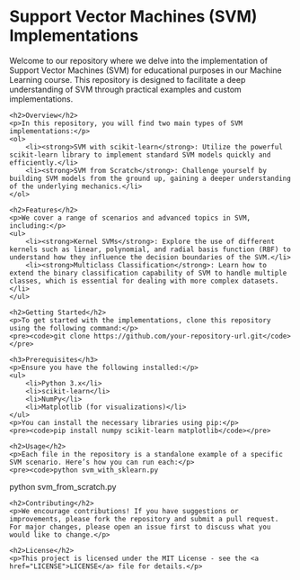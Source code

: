 <!DOCTYPE html>
<html lang="en">
<head>
    <meta charset="UTF-8">
    <meta name="viewport" content="width=device-width, initial-scale=1.0">
    <title>Support Vector Machines (SVM) Implementations</title>
</head>
<body>
    <h1>Support Vector Machines (SVM) Implementations</h1>
    <p>Welcome to our repository where we delve into the implementation of Support Vector Machines (SVM) for educational purposes in our Machine Learning course. This repository is designed to facilitate a deep understanding of SVM through practical examples and custom implementations.</p>

    <h2>Overview</h2>
    <p>In this repository, you will find two main types of SVM implementations:</p>
    <ol>
        <li><strong>SVM with scikit-learn</strong>: Utilize the powerful scikit-learn library to implement standard SVM models quickly and efficiently.</li>
        <li><strong>SVM from Scratch</strong>: Challenge yourself by building SVM models from the ground up, gaining a deeper understanding of the underlying mechanics.</li>
    </ol>

    <h2>Features</h2>
    <p>We cover a range of scenarios and advanced topics in SVM, including:</p>
    <ul>
        <li><strong>Kernel SVMs</strong>: Explore the use of different kernels such as linear, polynomial, and radial basis function (RBF) to understand how they influence the decision boundaries of the SVM.</li>
        <li><strong>Multiclass Classification</strong>: Learn how to extend the binary classification capability of SVM to handle multiple classes, which is essential for dealing with more complex datasets.</li>
    </ul>

    <h2>Getting Started</h2>
    <p>To get started with the implementations, clone this repository using the following command:</p>
    <pre><code>git clone https://github.com/your-repository-url.git</code></pre>

    <h3>Prerequisites</h3>
    <p>Ensure you have the following installed:</p>
    <ul>
        <li>Python 3.x</li>
        <li>scikit-learn</li>
        <li>NumPy</li>
        <li>Matplotlib (for visualizations)</li>
    </ul>
    <p>You can install the necessary libraries using pip:</p>
    <pre><code>pip install numpy scikit-learn matplotlib</code></pre>

    <h2>Usage</h2>
    <p>Each file in the repository is a standalone example of a specific SVM scenario. Here’s how you can run each:</p>
    <pre><code>python svm_with_sklearn.py
python svm_from_scratch.py</code></pre>

    <h2>Contributing</h2>
    <p>We encourage contributions! If you have suggestions or improvements, please fork the repository and submit a pull request. For major changes, please open an issue first to discuss what you would like to change.</p>

    <h2>License</h2>
    <p>This project is licensed under the MIT License - see the <a href="LICENSE">LICENSE</a> file for details.</p>
</body>
</html>

